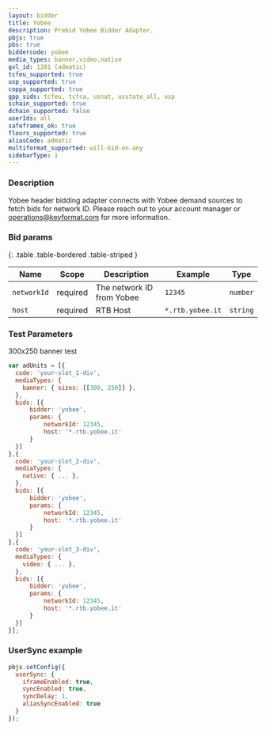 ```yaml
---
layout: bidder
title: Yobee
description: Prebid Yobee Bidder Adapter.
pbjs: true
pbs: true
biddercode: yobee
media_types: banner,video,native
gvl_id: 1281 (admatic)
tcfeu_supported: true
usp_supported: true
coppa_supported: true
gpp_sids: tcfeu, tcfca, usnat, usstate_all, usp
schain_supported: true
dchain_supported: false
userIds: all
safeframes_ok: true
floors_supported: true
aliasCode: admatic
multiformat_supported: will-bid-on-any
sidebarType: 1
---
```


### Description

Yobee header bidding adapter connects with Yobee demand sources to fetch bids for network ID. Please reach out to your account manager or <operations@keyformat.com> for more information.

### Bid params

{: .table .table-bordered .table-striped }

| Name        | Scope    | Description                         | Example  | Type     |
|-------------|----------|-------------------------------------|----------|----------|
| `networkId` | required | The network ID from Yobee | `12345` | `number` |
| `host` | required | RTB Host | `*.rtb.yobee.it` | `string` |

### Test Parameters

300x250 banner test

```javascript
var adUnits = [{
  code: 'your-slot_1-div',
  mediaTypes: {
    banner: { sizes: [[300, 250]] },
  },
  bids: [{
      bidder: 'yobee',
      params: { 
          networkId: 12345,
          host: '*.rtb.yobee.it'
      }
  }]
},{
  code: 'your-slot_2-div',
  mediaTypes: {
    native: { ... },
  },
  bids: [{
      bidder: 'yobee',
      params: { 
          networkId: 12345,
          host: '*.rtb.yobee.it'
      }
  }]
},{
  code: 'your-slot_3-div',
  mediaTypes: {
    video: { ... },
  },
  bids: [{
      bidder: 'yobee',
      params: { 
          networkId: 12345,
          host: '*.rtb.yobee.it'
      }
  }]
}];
```

### UserSync example

```javascript
pbjs.setConfig({
  userSync: {
    iframeEnabled: true,
    syncEnabled: true,
    syncDelay: 1,
    aliasSyncEnabled: true
  }
});
```
